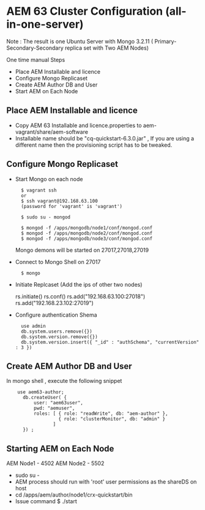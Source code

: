 AEM 63 Cluster Configuration (all-in-one-server)
==============================
Note : The result is one Ubuntu Server with Mongo 3.2.11 ( Primary-Secondary-Secondary replica set  with Two AEM Nodes)

One time manual Steps 
- Place AEM Installable and licence
- Configure Mongo Replicaset
- Create AEM Author DB and User
- Start AEM on Each Node

Place AEM Installable and licence
---------------------------------
- Copy AEM 63 Installable and licence.properties to aem-vagrant/share/aem-software
- Installable name should be "cq-quickstart-6.3.0.jar" , If you are using a different name then the provisioning script has to be tweaked.

Configure Mongo Replicaset
---------------------------

- Start Mongo on each node
        
        $ vagrant ssh
        or
        $ ssh vagrant@192.168.63.100
        (password for 'vagrant' is 'vagrant')
		
        $ sudo su - mongod

		$ mongod -f /apps/mongodb/node1/conf/mongod.conf
        $ mongod -f /apps/mongodb/node2/conf/mongod.conf
        $ mongod -f /apps/mongodb/node3/conf/mongod.conf
        
	
    Mongo demons will be started on 27017,27018,27019
    
- Connect to Mongo Shell on 27017


		$ mongo

- Initiate Replcaset (Add the ips of other two nodes)


  	rs.initiate()
  	rs.conf()
  	rs.add("192.168.63.100:27018")
  	rs.add("192.168.23.102:27019")
  
  
- Configure authentication Shema

        use admin
        db.system.users.remove({})
        db.system.version.remove({})
        db.system.version.insert({ "_id" : "authSchema", "currentVersion" : 3 })
        
Create AEM Author DB and User
 ------------------------------
In mongo shell , execute the following snippet

		use aem63-author;
		  db.createUser( {
			  user: "aem63user",
			  pwd: "aemuser",
			  roles: [ { role: "readWrite", db: "aem-author" },
					   { role: "clusterMonitor", db: "admin" }
					 ]
		  }) ;


Starting AEM on Each Node 
-------------

AEM Node1 - 4502 
AEM Node2 - 5502

- sudo su -
- AEM process should run with 'root' user permissions as the shareDS on host
- cd /apps/aem/author/node1/crx-quickstart/bin
- Issue command 
		$ ./start

